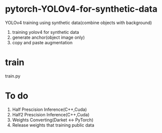 # pytorch-YOLOv4-for-synthetic-data
YOLOv4 training using synthetic data(combine objects with background)

1. training yolov4 for synthetic data
2. generate anchor(object image only)
3. copy and paste augmentation

# train
train.py

# To do 

1. Half Prescision Inference(C++,Cuda)
2. Half2 Prescision Inference(C++,Cuda)
3. Weights Converting(Darket <-> PyTorch)
4. Release weights that training public data 

